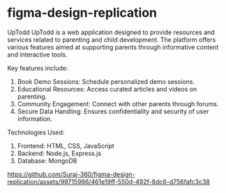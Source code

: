 # figma-design-replication
UpTodd
UpTodd is a web application designed to provide resources and services related to parenting and child development. The platform offers various features aimed at supporting parents through informative content and interactive tools.

Key features include:
1. Book Demo Sessions: Schedule personalized demo sessions.
2. Educational Resources: Access curated articles and videos on parenting.
3. Community Engagement: Connect with other parents through forums.
4. Secure Data Handling: Ensures confidentiality and security of user information.

Technologies Used:
1. Frontend: HTML, CSS, JavaScript
2. Backend: Node.js, Express.js
3. Database: MongoDB

https://github.com/Suraj-360/figma-design-replication/assets/99715986/461e19ff-550d-492f-8dc6-d756fafc3c38

